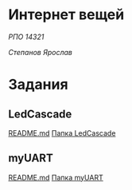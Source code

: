 # Интернет вещей

_РПО 14321_

_Степанов Ярослав_

# Задания

## LedCascade

[README.md](./LedCascade/README.md)
[Папка LedCascade](./LedCascade/)

## myUART

[README.md](./myUART/README.md)
[Папка myUART](./myUART/)
